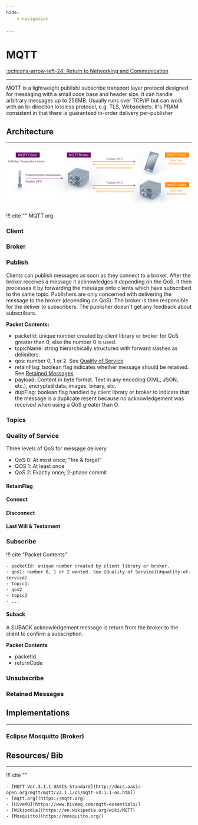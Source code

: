 ```yaml
---
hide:
    - navigation

---
```


# MQTT

[:octicons-arrow-left-24: Return to Networking and Communication](/Knowledge-Notebook/Networking-Communication/)

---

MQTT is a lightweight publish/ subscribe transport layer protocol designed for messaging with a small code base and header size. It can handle arbitrary messages up to 256MB. Usually runs over TCP/IP but can work with an bi-direction lossless protocol, e.g. TLS, Websockets. It's PRAM consistent in that there is guaranteed in-order delivery per-publisher

## Architecture

---

![MQTT Architecture](../../assets/mqtt-publish-subscribe.png)

!!! cite ""
    MQTT.org

### Client

### Broker

### Publish

Clients can publish messages as soon as they connect to a broker. After the broker receives a message it acknowledges it depending on the QoS. It then processes it by forwarding the message onto clients which have subscribed to the same topic. Publishers are only concerned with delivering the message to the broker (depending on QoS). The broker is then responsible for the deliver to subscribers. The publisher doesn't get any feedback about subscribers.

**Packet Contents:**
- packetId: unique number created by client library or broker for QoS greater than 0, else the number 0 is used. 
- topicName: string hierarchically structured with forward slashes as delimiters.
- qos: number 0, 1 or 2. See [Quality of Service](#quality-of-service)
- retainFlag: boolean flag indicates whether message should be retained. See [Retained Messages](#retained-messages)
- payload: Content in byte format. Text in any encoding (XML, JSON, etc.), encrypted data, images, binary, etc.
- dupFlag: boolean flag handled by client library or broker to indicate that the message is a duplicate resent because no acknowledgement was received when using a QoS greater than O. 



### Topics

### Quality of Service

Three levels of QoS for message delivery

- QoS 0: At most once; "fire & forget"
- QOS 1: At least once
- QoS 2: Exactly once; 2-phase commit

#### RetainFlag

#### Connect

#### Disconnect

#### Last Will & Testament

### Subscribe

!!! cite "Packet Contents"

    - packetId: unique number created by client library or broker. 
    - qos1: number 0, 1 or 2 wanted. See [Quality of Service](#quality-of-service)
    - topic1:
    - qos2
    - topic2
    - ...

#### Suback

A SUBACK acknowledgement message is return from the broker to the client to confirm a subscription.

**Packet Contents**

- packetId
- returnCode

### Unsubscribe

### Retained Messages

## Implementations

---

### Eclipse Mosquitto (Broker)


## Resources/ Bib

---

!!! cite ""

    - [MQTT Ver.3.1.1 OASIS Standard](http://docs.oasis-open.org/mqtt/mqtt/v3.1.1/os/mqtt-v3.1.1-os.html)
    - [mqtt.org](https://mqtt.org)
    - [HiveMQ](https://www.hivemq.com/mqtt-essentials/)
    - [Wikipedia](https://en.wikipedia.org/wiki/MQTT)
    - [Mosquitto](https://mosquitto.org/)